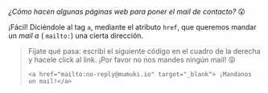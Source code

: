 _¿Cómo hacen algunas páginas web para poner el mail de contacto?_ :open_mouth:

¡Fácil! Diciéndole al tag `a`, mediante el atributo `href`, que queremos mandar un _mail a_ ( `mailto:`) una cierta dirección. 

> Fijate qué pasa: escribí el siguiente código en el cuadro de la derecha y hacele click al link. ¡Por favor no nos mandes ningún mail! :stuck_out_tongue_closed_eyes:
>
>```
> <a href="mailto:no-reply@mumuki.io" target="_blank"> ¡Mandanos un mail!</a>
>```

